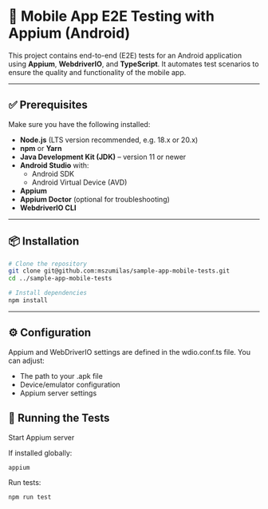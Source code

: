 # 📱 Mobile App E2E Testing with Appium (Android)

This project contains end-to-end (E2E) tests for an Android application using **Appium**, **WebdriverIO**, and **TypeScript**. 
It automates test scenarios to ensure the quality and functionality of the mobile app.

---

## ✅ Prerequisites

Make sure you have the following installed:

- **Node.js** (LTS version recommended, e.g. 18.x or 20.x)
- **npm** or **Yarn**
- **Java Development Kit (JDK)** – version 11 or newer
- **Android Studio** with:
  - Android SDK
  - Android Virtual Device (AVD)
- **Appium**
- **Appium Doctor** (optional for troubleshooting)
- **WebdriverIO CLI**

---

## 📦 Installation

```bash
# Clone the repository
git clone git@github.com:mszumilas/sample-app-mobile-tests.git
cd ../sample-app-mobile-tests

# Install dependencies
npm install
```
---
## ⚙️ Configuration
Appium and WebDriverIO settings are defined in the wdio.conf.ts file. You can adjust:

- The path to your .apk file
- Device/emulator configuration
- Appium server settings

## 🚀 Running the Tests
Start Appium server

If installed globally:
```bash
appium
```
Run tests:
```bash
npm run test
```
